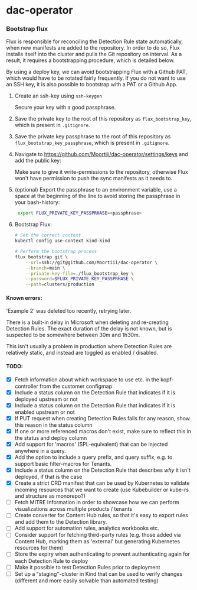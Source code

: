 # dac-operator

### Bootstrap flux

Flux is responsible for reconciling the Detection Rule state automatically, when new manifests are added to the repository. In order to do so, Flux installs itself into the cluster and pulls the Git repository on interval. As a result, it requires a bootstrapping procedure, which is detailed below.

By using a deploy key, we can avoid bootstrapping Flux with a Github PAT, which would have to be rotated fairly frequently. If you do not want to use an SSH key, it is also possible to bootstrap with a PAT or a Github App.

1.  Create an ssh-key using `ssh-keygen`

    Secure your key with a good passphrase.

2.  Save the private key to the root of this repository as `flux_bootstrap_key`, which is present in `.gitignore`.

3.  Save the private key passphrase to the root of this repository as `flux_bootstrap_key_passphrase`, which is present in `.gitignore`.

4.  Navigate to https://github.com/Moortiii/dac-operator/settings/keys and add the public key:

    Make sure to give it write-permissions to the repository, otherwise Flux won't have permission to push the sync manifests as it needs to.

5.  (optional) Export the passphrase to an environment variable, use a space at the beginning of the line to avoid storing the passphrase in your bash-history:

    ```bash
     export FLUX_PRIVATE_KEY_PASSPRHASE=<passphrase>
    ```

6.  Bootstrap Flux:

    ```bash
    # Set the correct context
    kubectl config use-context kind-kind

    # Perform the bootstrap process
    flux bootstrap git \
        --url=ssh://git@github.com/Moortiii/dac-operator \
        --branch=main \
        --private-key-file=./flux_bootstrap_key \
        --password=$FLUX_PRIVATE_KEY_PASSPRHASE \
        --path=clusters/production
    ```

#### Known errors:

'Example 2' was deleted too recently, retrying later.

There is a built-in delay in Microsoft when deleting and re-creating Detection Rules. The exact duration of the delay is not known, but is suspected to be somewhere between 30m and 1h30m.

This isn't usually a problem in production where Detection Rules are relatively static, and instead are toggled as enabled / disabled.

#### TODO:

- [x] Fetch information about which workspace to use etc. in the kopf-controller from the customer configmap
- [x] Include a status column on the Detection Rule that indicates if it is deployed upstream or not
- [x] Include a status column on the Detection Rule that indicates if it is enabled upstream or not
- [x] If PUT request when creating Detection Rules fails for any reason, show this reason in the status column
- [x] If one or more referenced macros don't exist, make sure to reflect this in the status and deploy column
- [x] Add support for 'macros' (SPL-equivalent) that can be injected anywhere in a query.
- [x] Add the option to include a query prefix, and query suffix, e.g. to support basic filter-macros for Tenants.
- [x] Include a status column on the Detection Rule that describes _why_ it isn't deployed, if that is the case
- [x] Create a strict CRD manifest that can be used by Kubernetes to validate incoming resources that we want to create (use Kubebuilder or kube-rs and structure as monorepo?)
- [ ] Fetch MITRE Information in order to showcase how we can perform visualizations across multiple products / tenants
- [ ] Create converter for Content Hub rules, so that it's easy to export rules and add them to the Detection library.
- [ ] Add support for automation rules, analytics workbooks etc.
- [ ] Consider support for fetching third-party rules (e.g. those added via Content Hub, marking them as 'external' but generating Kubernetes resources for them)
- [ ] Store the expiry when authenticating to prevent authenticating again for each Detection Rule to deploy
- [ ] Make it possible to test Detection Rules prior to deployment
- [ ] Set up a "staging"-cluster in Kind that can be used to verify changes (different and more easily solvable than automated testing)
